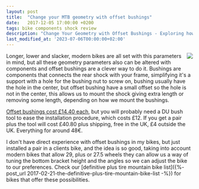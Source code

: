 ```yaml
---
layout: post
title:  "Change your MTB geometry with offset bushings"
date:   2017-12-05 17:00:00 +0200
tags: bike components shock review
description: "Change Your Geometry with Offset Bushings - Exploring how offset bushings can alter a bike's geometry."
last_modified_at: '2023-07-06T00:00:00+02:00'
---
```


<a href='https://www.offsetbushings.com/'><img style="float: right;" src="https://i.imgur.com/1iLAtTIm.jpg"></a>

Longer, lower and slacker, modern bikes are all set with this parameters in mind, but all these geometry parameters also can be altered with components and offset bushings are a clever way to do it. Bushings are components that connects the rear shock with your frame, simplifying it's a support with a hole for the bushing nut to screw on, bushing usually have the hole in the center, but offset bushing have a small offset so the hole is not in the center, this allows us to mount the shock giving extra length or removing some length, depending on how we mount the bushings.

[Offset bushings cost £14.40 each](https://www.offsetbushings.com/collections/all/products/offset-bushing), but you will probably need a DU bush tool to ease the installation procedure, which costs £12. If you get a pair plus the tool will cost £40.80 plus shipping, free in the UK, £4 outside the UK. Everything for around 48€.

I don't have direct experience with offset bushings in my bikes, but just installed a pair in a clients bike, and the idea is so good, taking into account modern bikes that allow 29, plus or 27.5 wheels they can allow us a way of tuning the bottom bracket height and the angles so we can adjust the bike to our preferences. Check our [definitive plus tire mountain bike list]({%- post_url 2017-02-21-the-definitive-plus-tire-mountain-bike-list -%}) for bikes that offer these possibilities.

